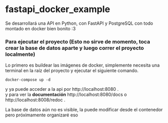 # fastapi_docker_example
Se desarrollará una API en Python, con FastAPI y PostgreSQL con todo montado en docker bien bonito :3 

### Para ejecutar el proyecto (Esto no sirve de momento, toca crear la base de datos aparte y luego correr el proyecto localmente)
Lo primero es buildear las imágenes de docker, simplemente necesita una terminal en la raíz del proyecto y ejecutar el siguiente comando.  
```
docker-compose up -d
```

y ya puede acceder a la api por http://localhost:8080 .   
y para ver la **documentación** http://localhost:8080/docs o http://localhost:8008/redoc .

La base de datos aún no es visible, la puede modificar desde el contenedor pero próximamente organizaré eso
